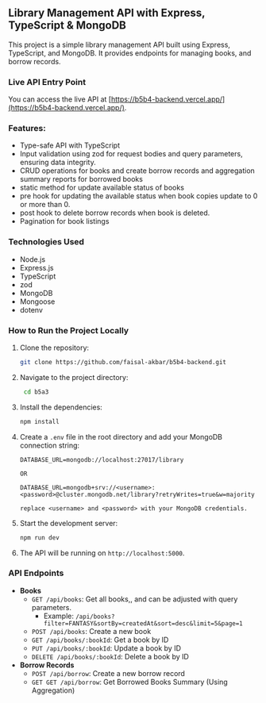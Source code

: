## Library Management API with Express, TypeScript & MongoDB
This project is a simple library management API built using Express, TypeScript, and MongoDB. It provides endpoints for managing books, and borrow records.

### Live API Entry Point
You can access the live API at [https://b5b4-backend.vercel.app/](https://b5b4-backend.vercel.app/).

### Features:
- Type-safe API with TypeScript
- Input validation using zod for request bodies and query parameters, ensuring data integrity.
- CRUD operations for books and create borrow records and aggregation summary reports for borrowed books
- static method for update available status of books
- pre hook for updating the available status when book copies update to 0 or more than 0.
- post hook to delete borrow records when book is deleted.
- Pagination for book listings

### Technologies Used
- Node.js
- Express.js
- TypeScript
- zod
- MongoDB
- Mongoose
- dotenv

### How to Run the Project Locally
1. Clone the repository:
   ```bash
   git clone https://github.com/faisal-akbar/b5b4-backend.git
   ```
2. Navigate to the project directory:
   ```bash
    cd b5a3
    ```
3. Install the dependencies:
    ```bash
    npm install
    ```
4. Create a `.env` file in the root directory and add your MongoDB connection string:
    ```plaintext
    DATABASE_URL=mongodb://localhost:27017/library

    OR

    DATABASE_URL=mongodb+srv://<username>:<password>@cluster.mongodb.net/library?retryWrites=true&w=majority

    replace <username> and <password> with your MongoDB credentials.
    ```
5. Start the development server:
    ```bash
    npm run dev
    ```
6. The API will be running on `http://localhost:5000`.

### API Endpoints
- **Books**
  - `GET /api/books`: Get all books,, and can be adjusted with query parameters.
    - Example: `/api/books?filter=FANTASY&sortBy=createdAt&sort=desc&limit=5&page=1`
  - `POST /api/books`: Create a new book
  - `GET /api/books/:bookId`: Get a book by ID
  - `PUT /api/books/:bookId`: Update a book by ID
  - `DELETE /api/books/:bookId`: Delete a book by ID
- **Borrow Records**
  - `POST /api/borrow`: Create a new borrow record
  - `GET GET /api/borrow`: Get Borrowed Books Summary (Using Aggregation)